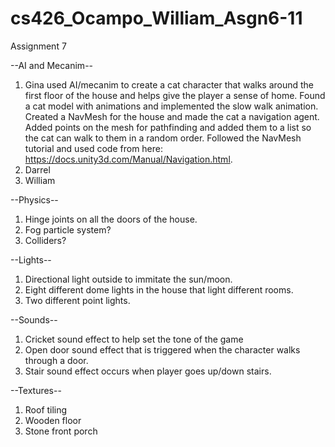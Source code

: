 # cs426_Ocampo_William_Asgn6-11

Assignment 7

--AI and Mecanim--
1. Gina used AI/mecanim to create a cat character that walks around the first floor of the house and helps give the player a sense of home.
   Found a cat model with animations and implemented the slow walk animation. 
   Created a NavMesh for the house and made the cat a navigation agent.
   Added points on the mesh for pathfinding and added them to a list so the cat can walk to them in a random order. 
   Followed the NavMesh tutorial and used code from here: https://docs.unity3d.com/Manual/Navigation.html. 
2. Darrel
3. William


--Physics--
1. Hinge joints on all the doors of the house.
2. Fog particle system?
3. Colliders?

--Lights--
1. Directional light outside to immitate the sun/moon. 
2. Eight different dome lights in the house that light different rooms. 
3. Two different point lights.

--Sounds--
1. Cricket sound effect to help set the tone of the game
2. Open door sound effect that is triggered when the character walks through a door.
3. Stair sound effect occurs when player goes up/down stairs.

--Textures--
1. Roof tiling
2. Wooden floor
3. Stone front porch
